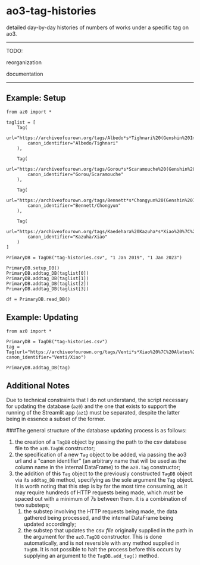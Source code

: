 # ao3-tag-histories
detailed day-by-day histories of numbers of works under a specific tag on ao3.

---

TODO:

reorganization

documentation

---
## Example: Setup

```
from az0 import *

taglist = [
    Tag(
        url="https://archiveofourown.org/tags/Albedo*s*Tighnari%20(Genshin%20Impact)/works", 
        canon_identifier="Albedo/Tighnari"
    ),
    
    Tag(
        url="https://archiveofourown.org/tags/Gorou*s*Scaramouche%20(Genshin%20Impact)/works",
        canon_identifier="Gorou/Scaramouche"
    ),
    
    Tag(
        url="https://archiveofourown.org/tags/Bennett*s*Chongyun%20(Genshin%20Impact)/works",
        canon_identifier="Bennett/Chongyun"
    ),
    
    Tag(
        url="https://archiveofourown.org/tags/Kaedehara%20Kazuha*s*Xiao%20%7C%20Alatus/works",
        canon_identifier="Kazuha/Xiao"
    )
]

PrimaryDB = TagDB("tag-histories.csv", "1 Jan 2019", "1 Jan 2023")

PrimaryDB.setup_DB()
PrimaryDB.addtag_DB(taglist[0])
PrimaryDB.addtag_DB(taglist[1])
PrimaryDB.addtag_DB(taglist[2])
PrimaryDB.addtag_DB(taglist[3])

df = PrimaryDB.read_DB()
```

## Example: Updating

```
from az0 import *

PrimaryDB = TagDB("tag-histories.csv")
tag = Tag(url="https://archiveofourown.org/tags/Venti*s*Xiao%20%7C%20Alatus%20(Genshin%20Impact)/works", canon_identifier="Venti/Xiao")

PrimaryDB.addtag_DB(tag)
```

## Additional Notes

Due to technical constraints that I do not understand, the script necessary for updating the database (`az0`) and the one that exists to support the running of the Streamlit app (`az1`) must be separated, despite the latter being in essence a subset of the former. 

###The general structure of the database updating process is as follows:

1. the creation of a `TagDB` object by passing the path to the csv database file to the `az0.TagDB` constructor;
1. the specification of a new `Tag` object to be added, via passing the ao3 url and a "canon identifier" (an arbitrary name that will be used as the column name in the internal DataFrame) to the `az0.Tag` constructor;
1. the addition of this `Tag` object to the previously constructed `TagDB` object via its `addtag_DB` method, specifying as the sole argument the `Tag` object. It is worth noting that this step is by far the most time consuming, as it may require hundreds of HTTP requests being made, which *must* be spaced out with a minimum of 7s between them. it is a combination of two substeps;
    1. the substep involving the HTTP requests being made, the data gathered being processed, and the internal DataFrame being updated accordingly;
    1. the substep that updates the csv *file* originally supplied in the path in the argument for the `az0.TagDB` constructor. This is done automatically, and is not reversible with any method supplied in `TagDB`. It is not possible to halt the process before this occurs by supplying an argument to the `TagDB.add_tag()` method.
